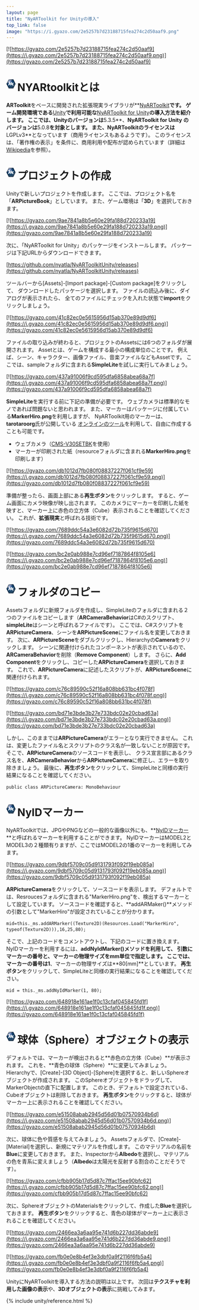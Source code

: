 ```yaml
---
layout: page
title: "NyARToolkit for Unityの導入"
top_link: false
image: "https://i.gyazo.com/2e5257b7d23188715fea274c2d50aaf9.png"
---
```


[![https://gyazo.com/2e5257b7d23188715fea274c2d50aaf9](https://i.gyazo.com/2e5257b7d23188715fea274c2d50aaf9.png)](https://gyazo.com/2e5257b7d23188715fea274c2d50aaf9)

# <img style="margin-right:5px;margin-bottom:7px" src="/favicon/favicon-25x25.png">NYARtoolkitとは

**ARToolkit**をベースに開発された拡張現実ライブラリが**[NyARToolkit](http://nyatla.jp/nyartoolkit/wp/)**です。
ゲーム開発環境である**[Unity](http://japan.unity3d.com/)**で利用可能な**[NyARToolkit for Unity](http://nyatla.jp/nyartoolkit/wp/?page_id=556)**の導入方法を紹介します。
ここでは、**Unity**のバージョンは**5.3.5**、**NyARToolkit for Unity** **のバージョンは**5.0.8**を対象とします。
また、NyARToolkitのライセンスは**LGPLv3**となっています（商用ライセンスもあるようです）。
このライセンスは、「著作権の表示」を条件に、商用利用や配布が認められています（詳細は[Wikipedia](https://ja.wikipedia.org/wiki/GNU_Lesser_General_Public_License)を参照）。

# <img style="margin-right:5px;margin-bottom:7px" src="/favicon/favicon-25x25.png">プロジェクトの作成

Unityで新しいプロジェクトを作成します。
ここでは、プロジェクト名を「**ARPictureBook**」としています。
また、ゲーム環境は「**3D**」を選択しておきます。

[![https://gyazo.com/9ae7841a8b5e60e29fa188d720233a19](https://i.gyazo.com/9ae7841a8b5e60e29fa188d720233a19.png)](https://gyazo.com/9ae7841a8b5e60e29fa188d720233a19)

次に、「NyARToolkit for Unity」のパッケージをインストールします。
パッケージは下記URLからダウンロードできます。

[https://github.com/nyatla/NyARToolkitUnity/releases](https://github.com/nyatla/NyARToolkitUnity/releases)

ツールバーから[Assets]-[Import package]-[Custom package]をクリックして、
ダウンロードしたパッケージを選択します。
ファイルの読込み後に、ダイアログが表示されたら、
全てのファイルにチェックを入れた状態で**import**をクリックしましょう。

[![https://gyazo.com/41c82ec0e5615956d15ab370e89d9df6](https://i.gyazo.com/41c82ec0e5615956d15ab370e89d9df6.png)](https://gyazo.com/41c82ec0e5615956d15ab370e89d9df6)

ファイルの取り込みが終わると、プロジェクトのAssetsには6つのフォルダが展開されます。
Assetとは、ゲームを構成する最小の構成単位のことです。
例えば、シーン、キャラクター、画像ファイル、音楽ファイルなどもAssetです。
ここでは、sampleフォルダに含まれる**SimpleLite**を試しに実行してみましょう。

[![https://gyazo.com/437a91006f9cd595dfa6858abea68a7f](https://i.gyazo.com/437a91006f9cd595dfa6858abea68a7f.png)](https://gyazo.com/437a91006f9cd595dfa6858abea68a7f)

**SimpleLite**を実行する前に下記の準備が必要です。
ウェブカメラは標準的なモノであれば問題ないと思われます。
また、マーカーはパッケージに付属している**MarkerHiro.png**を利用しますが、
NyARToolkit用のマーカーは、**tarotaroorg**氏が公開している
[オンラインのツール](http://flash.tarotaro.org/blog/2009/07/12/mgo2/)を利用して、自由に作成することも可能です。

- ウェブカメラ（[CMS-V30SETBK](https://www.sanwa.co.jp/product/syohin.asp?code=CMS-V30SETBK&cate=1)を使用）
- マーカーが印刷された紙（resourceフォルダに含まれる**MarkerHiro.png**を印刷します）

[![https://gyazo.com/db1012d7fb080f08837227f061cf9e59](https://i.gyazo.com/db1012d7fb080f08837227f061cf9e59.png)](https://gyazo.com/db1012d7fb080f08837227f061cf9e59)

準備が整ったら、画面上部にある**再生ボタン**をクリックします。
すると、ゲーム画面にカメラ映像が映し出されます。
このカメラにマーカーを印刷した紙を映すと、マーカー上に赤色の立方体（Cube）表示されることを確認してください。
これが、**拡張現実**と呼ばれる技術です。

[![https://gyazo.com/7689ddc54a3e6082d72b735f9615d670](https://i.gyazo.com/7689ddc54a3e6082d72b735f9615d670.png)](https://gyazo.com/7689ddc54a3e6082d72b735f9615d670)

[![https://gyazo.com/bc2e0ab988e7cd96ef7187864f8105e6](https://i.gyazo.com/bc2e0ab988e7cd96ef7187864f8105e6.png)](https://gyazo.com/bc2e0ab988e7cd96ef7187864f8105e6)

# <img style="margin-right:5px;margin-bottom:7px" src="/favicon/favicon-25x25.png">フォルダのコピー

Assetsフォルダに新規フォルダを作成し、SimpleLiteのフォルダに含まれる２つのファイルをコピーします（**ARCameraBehavior**はC#のスクリプト、**simpleLite**はシーンと呼ばれるファイルです）。
ここでは、C#スクリプトを**ARPictureCamera**、シーンを**ARPictureScene**にファイル名を変更しておきます。
次に、**ARPictureScene**をダブルクリックし、Hierarchyの**Camera**をクリックします。
シーンに関連付けられたコンポーネントが表示されているので、
**ARCameraBehavior**を削除（**Remove Component**）します。
さらに、**Add Component**をクリックし、コピーした**ARPictureCamera**を選択しておきます。
これで、**ARPictureCamera**に記述したスクリプトが、**ARPictureScene**に関連付けられます。


[![https://gyazo.com/c76c89590c52f16a808bb631bc4f078f](https://i.gyazo.com/c76c89590c52f16a808bb631bc4f078f.png)](https://gyazo.com/c76c89590c52f16a808bb631bc4f078f)

[![https://gyazo.com/bd71e3bde3b27e733bdc02e20cbad63a](https://i.gyazo.com/bd71e3bde3b27e733bdc02e20cbad63a.png)](https://gyazo.com/bd71e3bde3b27e733bdc02e20cbad63a)

しかし、このままでは**ARPictureCamera**がエラーとなり実行できません。
これは、変更したファイル名とスクリプトのクラス名が一致しないことが原因です。
そこで、**ARPictureCamera**のソースコードを表示し、
クラス宣言部にあるクラス名を、**ARCameraBehavior**から**ARPictureCamera**に修正し、エラーを取り除きましょう。
最後に、**再生ボタン**をクリックして、SimpleLiteと同様の実行結果になることを確認してください。

	public class ARPictureCamera: MonoBehaviour

# <img style="margin-right:5px;margin-bottom:7px" src="/favicon/favicon-25x25.png">NyIDマーカー

NyARToolkitでは、JPGやPNGなどの一般的な画像以外にも、**[NyIDマーカー](http://sixwish.jp/AR/Marker/idMarker/)**と呼ばれるマーカーを利用することができます。
NyIDマーカーはMODEL2とMODEL3の２種類有りますが、ここではMODEL2の1番のマーカーを利用してみます。

[![https://gyazo.com/9dbf5709c05d9131793f092f19eb085a](https://i.gyazo.com/9dbf5709c05d9131793f092f19eb085a.png)](https://gyazo.com/9dbf5709c05d9131793f092f19eb085a)

**ARPictureCamera**をクリックして、ソースコードを表示します。
デフォルトでは、Resroucesフォルダに含まれる"MarkerHiro.png"を、検出するマーカーとして設定しています。
ソースコードを確認すると、**addARMaker()**メソッドの引数として"MarkerHiro"が設定されていることが分かります。

	mid=this._ms.addARMarker((Texture2D)(Resources.Load("MarkerHiro", typeof(Texture2D))),16,25,80);

そこで、上記のコードをコメントアウトし、下記のコードに置き換えます。
NyIDマーカーを利用するには、**addNyIdMarker()**メソッドを利用して、
引数にマーカーの番号と、マーカーの物理サイズをmm単位で指定します。
ここでは、マーカーの番号は**1**、マーカーの物理サイズは**80[mm]**としています。
**再生ボタン**をクリックして、SimpleLiteと同様の実行結果になることを確認してください。

    mid = this._ms.addNyIdMarker(1, 80);

[![https://gyazo.com/648918e161ae1f0c13cfaf045845fd1f](https://i.gyazo.com/648918e161ae1f0c13cfaf045845fd1f.png)](https://gyazo.com/648918e161ae1f0c13cfaf045845fd1f)

# <img style="margin-right:5px;margin-bottom:7px" src="/favicon/favicon-25x25.png">球体（Sphere）オブジェクトの表示

デフォルトでは、マーカーが検出されると**赤色の立方体（Cube）**が表示されます。
これを、**青色の球体（Sphere）**に変更してみましょう。
Hierarchyで、[Create]-[3D Object]-[Sphere]を選択すると、新しいSphereオブジェクトが作成されます。
このSphereオブジェクトをドラッグして、MarkerObjectの直下に配置します。
このとき、デフォルトで設定されている、Cubeオブジェクトは削除しておきます。
**再生ボタン**をクリックすると、球体がマーカー上に表示されることを確認してください。

[![https://gyazo.com/e51508abab2945d56d01b07570934b6d](https://i.gyazo.com/e51508abab2945d56d01b07570934b6d.png)](https://gyazo.com/e51508abab2945d56d01b07570934b6d)

次に、球体に色や質感を与えてみましょう。
Assetsフォルダで、[Create]-[Material]を選択し、新規にマテリアルを作成します。
このマテリアルの名前を**Blue**に変更しておきます。
また、Inspectorから**Albedo**を選択し、マテリアルの色を青系に変えましょう（**Albedo**は太陽光を反射する割合のことだそうです）。

[![https://gyazo.com/cfbb905b17d5d87c7ffac15ee90bfc62](https://i.gyazo.com/cfbb905b17d5d87c7ffac15ee90bfc62.png)](https://gyazo.com/cfbb905b17d5d87c7ffac15ee90bfc62)

次に、SphereオブジェクトのMaterialsをクリックして、作成した**Blue**を選択しておきます。
**再生ボタン**をクリックすると、青色の球体がマーカー上に表示されることを確認してください。

[![https://gyazo.com/2466ea3a6aa95e741d6b227dd36abde9](https://i.gyazo.com/2466ea3a6aa95e741d6b227dd36abde9.png)](https://gyazo.com/2466ea3a6aa95e741d6b227dd36abde9)

[![https://gyazo.com/fb0e0e8b4ef3e3dbf0a9f2116f6fb5a4](https://i.gyazo.com/fb0e0e8b4ef3e3dbf0a9f2116f6fb5a4.png)](https://gyazo.com/fb0e0e8b4ef3e3dbf0a9f2116f6fb5a4)

UnityにNyARToolkitを導入する方法の説明は以上です。
次回は**テクスチャを利用した画像の表示**や、**3Dオブジェクトの表示**に挑戦してみます。

{% include unity/reference.html %}